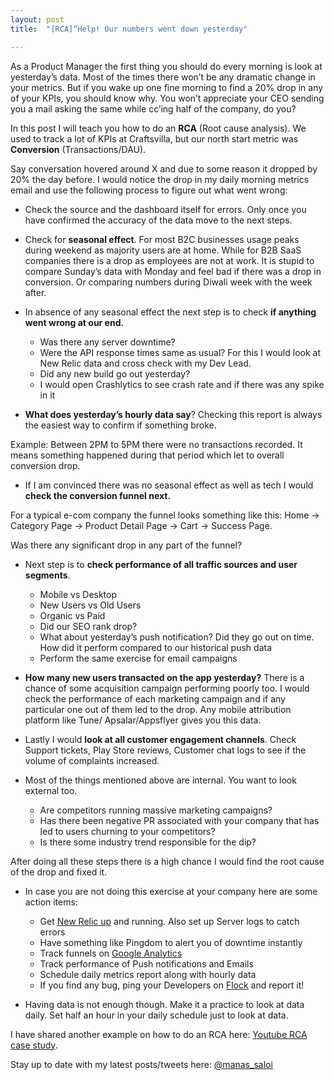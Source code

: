 ```yaml
---
layout: post
title:  "[RCA]“Help! Our numbers went down yesterday"

---
```



As a Product Manager the first thing you should do every morning is look at yesterday’s data. Most of the times there won’t be any dramatic change in your metrics. But if you wake up one fine morning to find a 20% drop in any of your KPIs, you should know why. You won’t appreciate your CEO sending you a mail asking the same while cc’ing half of the company, do you?

In this post I will teach you how to do an **RCA** (Root cause analysis). We used to track a lot of KPIs at Craftsvilla, but our north start metric was **Conversion** (Transactions/DAU).

Say conversation hovered around X and due to some reason it dropped by 20% the day before. I would notice the drop in my daily morning metrics email and use the following process to figure out what went wrong:

- Check the source and the dashboard itself for errors. Only once you have confirmed the accuracy of the data move to the next steps.

- Check for **seasonal effect**. For most B2C businesses usage peaks during weekend as majority users are at home. While for B2B SaaS companies there is a drop as employees are not at work. It is stupid to compare Sunday’s data with Monday and feel bad if there was a drop in conversion. Or comparing numbers during Diwali week with the week after.

- In absence of any seasonal effect the next step is to check **if anything went wrong at our end.**
  - Was there any server downtime?
  - Were the API response times same as usual? For this I would look at New Relic data and cross check with my Dev Lead.
  - Did any new build go out yesterday?
  - I would open Crashlytics to see crash rate and if there was any spike in it

- **What does yesterday’s hourly data say**? Checking this report is always the easiest way to confirm if something broke.

Example: Between 2PM to 5PM there were no transactions recorded. It means something happened during that period which let to overall conversion drop.

- If I am convinced there was no seasonal effect as well as tech I would **check the conversion funnel next.**

For a typical e-com company the funnel looks something like this:
Home -> Category Page -> Product Detail Page -> Cart -> Success Page.

Was there any significant drop in any part of the funnel?

- Next step is to **check performance of all traffic sources and user segments**.
  - Mobile vs Desktop
  - New Users vs Old Users
  - Organic vs Paid
  - Did our SEO rank drop?
  - What about yesterday’s push notification? Did they go out on time. How did it perform compared to our historical push data
  - Perform the same exercise for email campaigns

- **How many new users transacted on the app yesterday?** There is a chance of some acquisition campaign performing poorly too. I would check the performance of each marketing campaign and if any particular one out of them led to the drop. Any mobile attribution platform like Tune/ Apsalar/Appsflyer gives you this data.

- Lastly I would **look at all customer engagement channels**. Check Support tickets, Play Store reviews, Customer chat logs to see if the volume of complaints increased.

- Most of the things mentioned above are internal. You want to look external too.
  - Are competitors running massive marketing campaigns?
  - Has there been negative PR associated with your company that has led to users churning to your competitors?
  - Is there some industry trend responsible for the dip?

After doing all these steps there is a high chance I would find the root cause of the drop and fixed it.

- In case you are not doing this exercise at your company here are some action items:
  - Get [New Relic up](https://newrelic.com/) and running. Also set up Server logs to catch errors
  - Have something like Pingdom to alert you of downtime instantly
  - Track funnels on [Google Analytics](https://analytics.google.com/analytics/web/)
  - Track performance of Push notifications and Emails
  - Schedule daily metrics report along with hourly data
  - If you find any bug, ping your Developers on [Flock](https://flock.com) and report it!

- Having data is not enough though. Make it a practice to look at data daily. Set half an hour in your daily schedule just to look at data.

I have shared another example on how to do an RCA here: [Youtube RCA case study](https://docs.google.com/document/d/1-pSIUqqUJ9CB4XTypOZq4R5lXvomPU0gjTopD2agtTI/edit?usp=sharing).

Stay up to date with my latest posts/tweets here: [@manas_saloi](http://twitter.com/manas_saloi)
